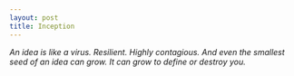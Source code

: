 ```yaml
---
layout: post
title: Inception
---
```


*An idea is like a virus. Resilient. Highly contagious. And even the smallest seed of an idea can grow. It can grow to define or destroy you.*
